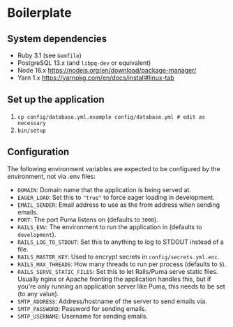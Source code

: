 # Boilerplate

## System dependencies

* Ruby 3.1 (see `Gemfile`)
* PostgreSQL 13.x (and `libpq-dev` or equivalent)
* Node 16.x <https://nodejs.org/en/download/package-manager/>
* Yarn 1.x <https://yarnpkg.com/en/docs/install#linux-tab>

## Set up the application

1. `cp config/database.yml.example config/database.yml # edit as necessary`
2. `bin/setup`

## Configuration

The following environment variables are expected to be configured by the environment, not via .env files:

* `DOMAIN`: Domain name that the application is being served at.
* `EAGER_LOAD`: Set this to `"true"` to force eager loading in development.
* `EMAIL_SENDER`: Email address to use as the from address when sending emails.
* `PORT`: The port Puma listens on (defaults to `3000`).
* `RAILS_ENV`: The environment to run the application in (defaults to `development`).
* `RAILS_LOG_TO_STDOUT`: Set this to anything to log to STDOUT instead of a file.
* `RAILS_MASTER_KEY`: Used to encrypt secrets in `config/secrets.yml.enc`.
* `RAILS_MAX_THREADS`: How many threads to run per process (defaults to `5`).
* `RAILS_SERVE_STATIC_FILES`: Set this to let Rails/Puma serve static files. Usually nginx or Apache fronting the application handles this, but if you're only running an application server like Puma, this needs to be set (to any value).
* `SMTP_ADDRESS`: Address/hostname of the server to send emails via.
* `SMTP_PASSWORD`: Password for sending emails.
* `SMTP_USERNAME`: Username for sending emails.
